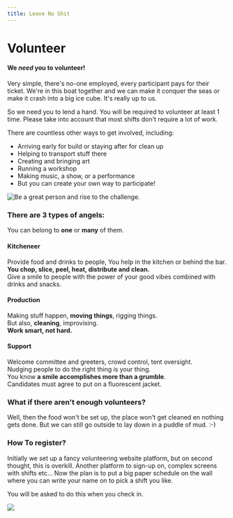 ```yaml
---
title: Leave No Shit
---
```

# Volunteer

#### We _need_ you to volunteer!

Very simple, there's no-one employed, every participant pays for their ticket. We're in this boat together and we can make it conquer the seas or make it crash into a big ice cube. It's really up to us.

So we need you to lend a hand. You will be required to volunteer at least 1 time. Please take into account that most shifts don't require a lot of work.

There are countless other ways to get involved, including:

* Arriving early for build or staying after for clean up
* Helping to transport stuff there
* Creating and bringing art
* Running a workshop
* Making music, a show, or a performance
* But you can create your own way to participate!

![Be a great person and rise to the challenge.](./assets/giphy.webp)

### There are 3 types of angels:

You can belong to **one** or **many** of them.

#### Kitcheneer

Provide food and drinks to people, You help in the kitchen or behind the bar.  
**You chop, slice, peel, heat, distribute and clean.**  
Give a smile to people with the power of your good vibes combined with drinks and snacks.

#### Production

Making stuff happen, **moving things**, rigging things.  
But also, **cleaning**, improvising.  
**Work smart, not hard.**

#### Support

Welcome committee and greeters, crowd control, tent oversight.  
Nudging people to do the right thing is your thing.  
You know **a smile accomplishes more than a grumble**.  
Candidates must agree to put on a fluorescent jacket.

### What if there aren't enough volunteers?

Well, then the food won't be set up, the place won't get cleaned en nothing gets done. But we can still go outside to lay down in a puddle of mud. :-)

### How To register?

Initially we set up a fancy volunteering website platform, but on second thought, this is overkill. Another platform to sign-up on, complex screens with shifts etc... Now the plan is to put a big paper schedule on the wall where you can write your name on to pick a shift you like.

You will be asked to do this when you check in.

![](./assets/aragorn-lets-do-this.gif)
